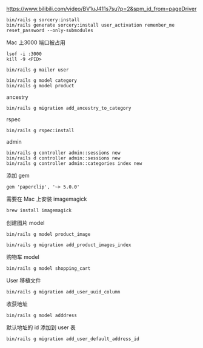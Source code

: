 https://www.bilibili.com/video/BV1uJ411s7su?p=2&spm_id_from=pageDriver

```
bin/rails g sorcery:install
bin/rails generate sorcery:install user_activation remember_me reset_password --only-submodules
```

Mac 上3000 端口被占用

```
lsof -i :3000
kill -9 <PID>
```

```
bin/rails g mailer user
```
```
bin/rails g model category
bin/rails g model product
```

ancestry
```
bin/rails g migration add_ancestry_to_category
```

rspec

```
bin/rails g rspec:install
```

admin
```
bin/rails g controller admin::sessions new
bin/rails d controller admin::sessions new
bin/rails g controller admin::categories index new
```

添加 gem
```
gem 'paperclip', '~> 5.0.0'
```
需要在 Mac 上安装 imagemagick
```bash
brew install imagemagick
```

创建图片 model
```
bin/rails g model product_image
```

```
bin/rails g migration add_product_images_index
```

购物车 model
```
bin/rails g model shopping_cart
```

User 移植文件
```
bin/rails g migration add_user_uuid_column
```

收获地址
```
bin/rails g model adddress
```

默认地址的 id 添加到 user 表
```
bin/rails g migration add_user_default_address_id
```